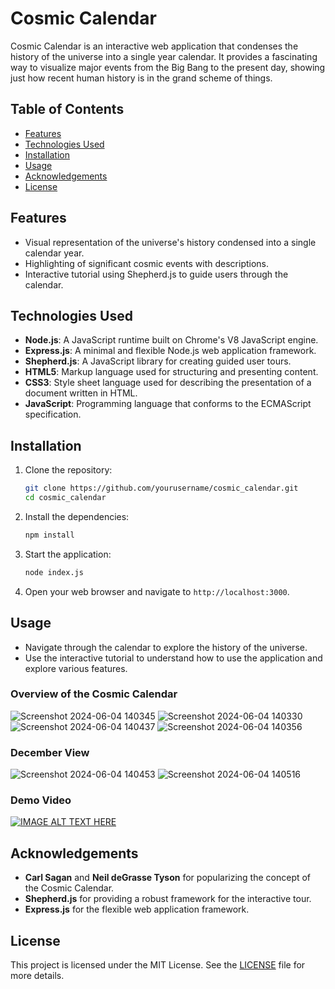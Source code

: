 # Cosmic Calendar

Cosmic Calendar is an interactive web application that condenses the history of the universe into a single year calendar. It provides a fascinating way to visualize major events from the Big Bang to the present day, showing just how recent human history is in the grand scheme of things.

## Table of Contents
- [Features](#features)
- [Technologies Used](#technologies-used)
- [Installation](#installation)
- [Usage](#usage)
- [Acknowledgements](#acknowledgements)
- [License](#license)

## Features
- Visual representation of the universe's history condensed into a single calendar year.
- Highlighting of significant cosmic events with descriptions.
- Interactive tutorial using Shepherd.js to guide users through the calendar.

## Technologies Used
- **Node.js**: A JavaScript runtime built on Chrome's V8 JavaScript engine.
- **Express.js**: A minimal and flexible Node.js web application framework.
- **Shepherd.js**: A JavaScript library for creating guided user tours.
- **HTML5**: Markup language used for structuring and presenting content.
- **CSS3**: Style sheet language used for describing the presentation of a document written in HTML.
- **JavaScript**: Programming language that conforms to the ECMAScript specification.

## Installation

1. Clone the repository:
   ```bash
   git clone https://github.com/yourusername/cosmic_calendar.git
   cd cosmic_calendar
   ```

2. Install the dependencies:
   ```bash
   npm install
   ```

3. Start the application:
   ```bash
   node index.js
   ```

4. Open your web browser and navigate to `http://localhost:3000`.

## Usage

- Navigate through the calendar to explore the history of the universe.
- Use the interactive tutorial to understand how to use the application and explore various features.



### Overview of the Cosmic Calendar
![Screenshot 2024-06-04 140345](https://github.com/SUPERREALCODER/Cosmic_Calender/assets/121720800/49913da3-0056-4924-ae5c-eb920987934f)
![Screenshot 2024-06-04 140330](https://github.com/SUPERREALCODER/Cosmic_Calender/assets/121720800/aee575fe-904f-46fe-b875-623316308cdf)
![Screenshot 2024-06-04 140437](https://github.com/SUPERREALCODER/Cosmic_Calender/assets/121720800/3a1a5198-db7a-4680-bb8b-1fd3f2e7adfc)
![Screenshot 2024-06-04 140356](https://github.com/SUPERREALCODER/Cosmic_Calender/assets/121720800/8f83162f-09a2-43f9-9a2b-9928e8fdb4e1)





### December View
![Screenshot 2024-06-04 140453](https://github.com/SUPERREALCODER/Cosmic_Calender/assets/121720800/05073d87-4780-482f-900d-20a0557fd60b)
![Screenshot 2024-06-04 140516](https://github.com/SUPERREALCODER/Cosmic_Calender/assets/121720800/73e1d0a2-e575-4281-b7d0-f24646fa82f4)

### Demo Video

[![IMAGE ALT TEXT HERE](https://img.youtube.com/vi/hnJM2XuVsoo/0.jpg)](https://www.youtube.com/watch?v=hnJM2XuVsoo)

## Acknowledgements
- **Carl Sagan** and **Neil deGrasse Tyson** for popularizing the concept of the Cosmic Calendar.
- **Shepherd.js** for providing a robust framework for the interactive tour.
- **Express.js** for the flexible web application framework.

## License
This project is licensed under the MIT License. See the [LICENSE](./LICENSE) file for more details.



